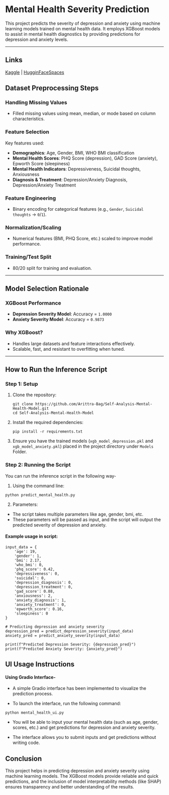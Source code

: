 # Mental Health Severity Prediction

This project predicts the severity of depression and anxiety using machine learning models trained on mental health data. It employs XGBoost models to assist in mental health diagnostics by providing predictions for depression and anxiety levels.
 
---
## Links
[Kaggle](https://www.kaggle.com/code/arittrabag/mental-health-self-analysis) | [HugginFaceSpaces](https://huggingface.co/spaces/arittrabag/Mental-Health-Severity-Prediction)

## Dataset Preprocessing Steps

### Handling Missing Values
- Filled missing values using mean, median, or mode based on column characteristics.

### Feature Selection
Key features used:
- **Demographics**: Age, Gender, BMI, WHO BMI classification
- **Mental Health Scores**: PHQ Score (depression), GAD Score (anxiety), Epworth Score (sleepiness)
- **Mental Health Indicators**: Depressiveness, Suicidal thoughts, Anxiousness
- **Diagnosis & Treatment**: Depression/Anxiety Diagnosis, Depression/Anxiety Treatment

### Feature Engineering
- Binary encoding for categorical features (e.g., `Gender`, `Suicidal thoughts` → `0`/`1`).

### Normalization/Scaling
- Numerical features (BMI, PHQ Score, etc.) scaled to improve model performance.

### Training/Test Split
- 80/20 split for training and evaluation.

---

## Model Selection Rationale

### XGBoost Performance
- **Depression Severity Model**: Accuracy = `1.0000`
- **Anxiety Severity Model**: Accuracy = `0.9873`

### Why XGBoost?
- Handles large datasets and feature interactions effectively.
- Scalable, fast, and resistant to overfitting when tuned.

---

## How to Run the Inference Script

### Step 1: Setup
1. Clone the repository:
   ```
   git clone https://github.com/Arittra-Bag/Self-Analysis-Mental-Health-Model.git
   cd Self-Analysis-Mental-Health-Model
    ```
2. Install the required dependencies:
    ```
    pip install -r requirements.txt
    ```
3. Ensure you have the trained models (`xgb_model_depression.pkl` and `xgb_model_anxiety.pkl`) placed in the project directory under `Models` Folder.

### Step 2: Running the Script
You can run the inference script in the following way-

1. Using the command line:
```
python predict_mental_health.py
```
2. Parameters:

- The script takes multiple parameters like age, gender, bmi, etc.
- These parameters will be passed as input, and the script will output the predicted severity of depression and anxiety.
#### Example usage in script:
```
input_data = {
    'age': 19,
    'gender': 1,
    'bmi': 2.17,
    'who_bmi': 0,
    'phq_score': 0.42,
    'depressiveness': 0,
    'suicidal': 0,
    'depression_diagnosis': 0,
    'depression_treatment': 0,
    'gad_score': 0.88,
    'anxiousness': 2,
    'anxiety_diagnosis': 1,
    'anxiety_treatment': 0,
    'epworth_score': 0.16,
    'sleepiness': 0
}

# Predicting depression and anxiety severity
depression_pred = predict_depression_severity(input_data)
anxiety_pred = predict_anxiety_severity(input_data)

print(f"Predicted Depression Severity: {depression_pred}")
print(f"Predicted Anxiety Severity: {anxiety_pred}")
```
## UI Usage Instructions

#### Using Gradio Interface-

- A simple Gradio interface has been implemented to visualize the prediction process.

- To launch the interface, run the following command:
```
python mental_health_ui.py
```

- You will be able to input your mental health data (such as age, gender, scores, etc.) and get predictions for depression and anxiety severity.

- The interface allows you to submit inputs and get predictions without writing code.

## Conclusion
This project helps in predicting depression and anxiety severity using machine learning models. The XGBoost models provide reliable and quick predictions, and the inclusion of model interpretability methods (like SHAP) ensures transparency and better understanding of the results.
